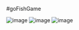 #goFishGame

![image](https://user-images.githubusercontent.com/123222051/226235833-341d3a1e-fd5a-428e-aabb-1dda728417b4.png)
![image](https://user-images.githubusercontent.com/123222051/226235862-ab1b0b03-b982-49d1-bbb5-322b2c668268.png)
![image](https://user-images.githubusercontent.com/123222051/226235905-aac5318b-9e1b-4a31-a718-b149d21c44fc.png)
